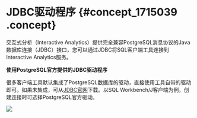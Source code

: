 # JDBC驱动程序 {#concept_1715039 .concept}

交互式分析（Interactive Analytics）提供完全兼容PostgreSQL消息协议的Java数据库连接（JDBC）接口，您可以通过JDBC将SQL客户端工具连接到Interactive Analytics服务。

**使用PostgreSQL官方提供的JDBC驱动程序**

很多客户端工具默认集成了PostgreSQL数据库的驱动，直接使用工具自带的驱动即可。如果未集成，可从[JDBC官网](https://jdbc.postgresql.org/?spm=a2c4g.11186623.2.7.3eaf12a8I631Qr)下载。以SQL Workbench/J客户端为例，创建连接时可选择PostgreSQL官方驱动。

![](http://static-aliyun-doc.oss-cn-hangzhou.aliyuncs.com/assets/img/1332511/156716938155608_zh-CN.png)

